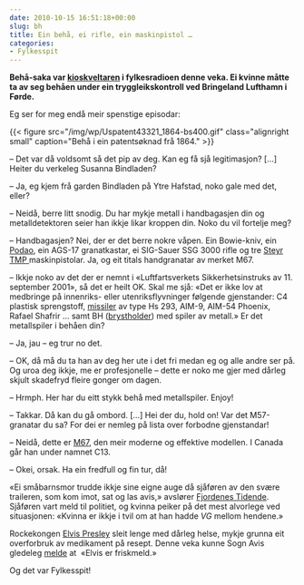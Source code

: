 ```yaml
---
date: 2010-10-15 16:51:18+00:00
slug: bh
title: Ein behå, ei rifle, ein maskinpistol …
categories:
- Fylkesspit
---
```


**Behå-saka var [kioskveltaren](http://nrk.no/nyheter/distrikt/nrk_sogn_og_fjordane/1.7333832) i fylkesradioen denne veka. Ei kvinne måtte ta av seg behåen under ein tryggleikskontroll ved Bringeland Lufthamn i Førde.**

Eg ser for meg endå meir spenstige episodar:

<!--more-->

{{< figure src="/img/wp/Uspatent43321_1864-bs400.gif" class="alignright small" caption="Behå i ein patentsøknad frå 1864." >}}

– Det var då voldsomt så det pip av deg. Kan eg få sjå legitimasjon? […] Heiter du verkeleg Susanna Bindladen?

– Ja, eg kjem frå garden Bindladen på Ytre Hafstad, noko gale med det, eller?

– Neidå, berre litt snodig. Du har mykje metall i handbagasjen din og metalldetektoren seier han ikkje likar kroppen din. Noko du vil fortelje meg?

– Handbagasjen? Nei, der er det berre nokre våpen. Ein Bowie-kniv, ein [Podao](http://en.wikipedia.org/wiki/Pudao), ein AGS-17 granatkastar, ei SIG-Sauer SSG 3000 rifle og tre [Steyr TMP ](http://no.wikipedia.org/wiki/Steyr_TMP)maskinpistolar. Ja, og eit titals handgranatar av merket M67.

– Ikkje noko av det der er nemnt i «Luftfartsverkets Sikkerhetsinstruks av 11. september 2001», så det er heilt OK. Skal me sjå: «Det er ikke lov at medbringe på innenriks- eller utenriksflyvninger følgende gjenstander: C4 plastisk sprengstoff, [missiler](http://nn.wikipedia.org/wiki/Missil) av type Hs 293, AIM-9, AIM-54 Phoenix, Rafael Shafrir … samt BH ([brystholder](http://no.wikipedia.org/wiki/Brystholder)) med spiler av metall.» Er det metallspiler i behåen din?

– Ja, jau – eg trur no det.

– OK, då må du ta han av deg her ute i det fri medan eg og alle andre ser på. Og uroa deg ikkje, me er profesjonelle – dette er noko me gjer med dårleg skjult skadefryd fleire gonger om dagen.

– Hrmph. Her har du eitt stykk behå med metallspiler. Enjoy!

– Takkar. Då kan du gå ombord. […] Hei der du, hold on! Var det M57-granatar du sa? For dei er nemleg på lista over forbodne gjenstandar!

– Neidå, dette er [M67](http://en.wikipedia.org/wiki/M67_grenade), den meir moderne og effektive modellen. I Canada går han under namnet C13.

– Okei, orsak. Ha ein fredfull og fin tur, då!

«Ei småbarnsmor trudde ikkje sine eigne auge då sjåføren av den svære traileren, som kom imot, sat og las avis,» avslører [Fjordenes Tidende](http://www.fjt.no/nyheter/article273718.ece). Sjåføren vart meld til politiet, og kvinna peiker på det mest alvorlege ved situasjonen: «Kvinna er ikkje i tvil om at han hadde _VG_ mellom hendene.»

Rockekongen [Elvis Presley](http://en.wikipedia.org/wiki/Elvis_Presley) sleit lenge med dårleg helse, mykje grunna eit overforbruk av medikament på resept. Denne veka kunne Sogn Avis gledeleg [melde](http://www.sognavis.no/lokal_sport/article5346576.ece) at  «Elvis er friskmeld.»

Og det var Fylkesspit!
